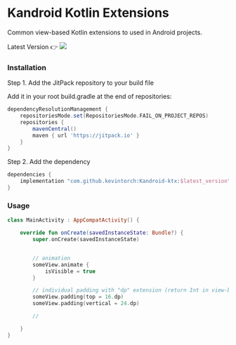 # Kandroid Kotlin Extensions

Common view-based Kotlin extensions to used in Android projects.

Latest Version 👉  [![](https://jitpack.io/v/kevintorch/Kandroid-ktx.svg)](https://jitpack.io/#kevintorch/Kandroid-ktx)

### Installation

Step 1. Add the JitPack repository to your build file

Add it in your root build.gradle at the end of repositories:
```groovy
dependencyResolutionManagement {
    repositoriesMode.set(RepositoriesMode.FAIL_ON_PROJECT_REPOS)
    repositories {
        mavenCentral()
        maven { url 'https://jitpack.io' }
    }
}
```
Step 2. Add the dependency

```groovy
dependencies {
    implementation "com.github.kevintorch:Kandroid-ktx:$latest_version"
}
```

### Usage
```kotlin
class MainActivity : AppCompatActivity() {

    override fun onCreate(savedInstanceState: Bundle?) {
        super.onCreate(savedInstanceState)


        // animation
        someView.animate {
            isVisible = true
        }

        // individual padding with "dp" extension (return Int in view-based system)
        someView.padding(top = 16.dp)
        someView.padding(vertical = 24.dp)

        //

    }
}
```
